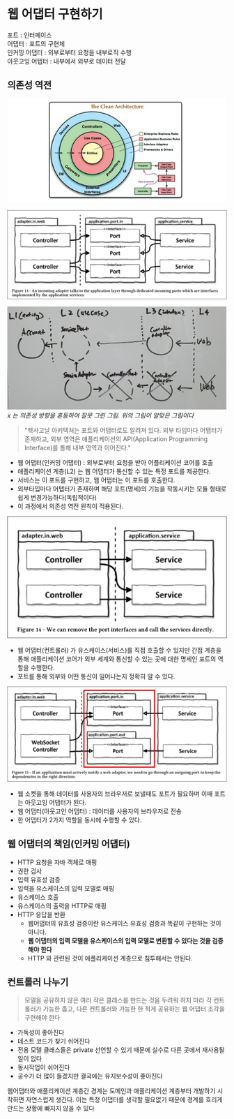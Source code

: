 # 웹 어댑터 구현하기
포트 : 인터페이스<br>
어댑터 : 포트의 구현체<br>
인커밍 어댑터 : 외부로부터 요청을 내부로직 수행<br>
아웃고잉 어탭터 : 내부에서 외부로 데이터 전달<br>

## 의존성 역전
![img.png](img.png)

![img_1.png](img_1.png)

![img_4.png](img_4.png)
_x 는 의존성 방향을 혼동하여 잘못 그린 그림. 위의 그림이 알맞은 그림이다_

> "헥사고날 아키텍처는 포트와 어댑터로도 알려져 있다. 외부 타입마다 어탭터가 존재하고, 외부 영역은 애플리케이션의 API(Application Programming Interface)를 통해 내부 영역과 이어진다."

- 웹 어댑터(인커밍 어댑터) : 외부로부터 요청을 받아 어플리케이션 코어를 호출
- 애플리케이션 계층(L2) 는 웹 어댑터가 통신할 수 있는 특정 포트를 제공한다.
- 서비스는 이 포트를 구현하고, 웹 어탭터는 이 포트를 호출한다.
- 외부타입마다 어탭터가 존재하며 해당 포트(명세)의 기능을 작동시키는 모듈 형태로 쉽게 변경가능하다(독립적이다)
- 이 과정에서 의존성 역전 원칙이 적용된다.

![img_3.png](img_3.png)

- 웹 어댑터(컨트롤러) 가 유스케이스(서비스)를 직접 호출할 수 있지만 간접 계층을 통해 애플리케이션 코어가 외부 세계와 통신할 수 있는 곳에 대한 명세인 포트의 역할을 수행한다.
- 포트를 통해 외부와 어떤 통신이 일어나는지 정확히 알 수 있다.
 
![img_5.png](img_5.png)
- 웹 소켓을 통해 데이터를 사용자의 브라우저로 보낼때도 포트가 필요하며 이때 포트는 아웃고잉 어댑터가 된다.
- 웹 어댑터(아웃고인 어댑터) : 데이터를 사용자의 브라우저로 전송
- 한 어댑터가 2가지 역할을 동시에 수행할 수 있다.

## 웹 어댑터의 책임(인커밍 어댑터)
- HTTP 요청을 자바 객체로 매핑
- 권한 검사
- 입력 유효성 검증
- 입력을 유스케이스의 입력 모델로 매핑
- 유스케이스 호출
- 유스케이스의 출력을 HTTP로 매핑
- HTTP 응답을 반환
    - 웹어댑터의 유효성 검증이란 유스케이스 유효성 검증과 똑같이 구현하는 것이 아니다.
    - **웹 어댑터의 입력 모델을 유스케이스의 입력 모델로 변환할 수 있다는 것을 검증해야 한다**
    - HTTP 와 관련된 것이 애플리케이션 계층으로 침투해서는 안된다.

## 컨트롤러 나누기
> 모델을 공유하지 않은 여러 작은 클래스를 만드는 것을 두려워 하지 마라 각 컨트롤러가 가능한 좁고, 다른 컨트롤러와 가능한 한 적게 공유하는 웹 어댑터 조각을 구현해야 한다

- 가독성이 좋아진다
- 테스트 코드가 찾기 쉬어진다
- 전용 모델 클래스들은 private 선언할 수 있기 때문에 실수로 다른 곳에서 재사용될 일이 없다
- 동시작업이 쉬어진다
- 공수가 더 많이 들겠지만 결국에는 유지보수성이 좋아진다

웹어댑터와 애플리케이션 계층간 경계는 도메인과 애플리케이션 계층부터 개발하기 시작하면 자연스럽게 생긴다. 이는 특정 어댑터를 생각할 필요없기 때문에 경계를 흐리게 만드는 상황에 빠지지 않을 수 있다


